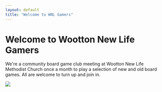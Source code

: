 ```yaml
---
layout: default
title: "Welcome to WNL Gamers"
---
```


<div class="hero">
  <h1>Welcome to Wootton New Life Gamers</h1>
  <p>We're a community board game club meeting at Wootton New Life Methodist Church once a month to play a selection of new and old board games. All are welcome to turn up and join in.</p>
  <img src="./assets/flyer.png">
</div>
